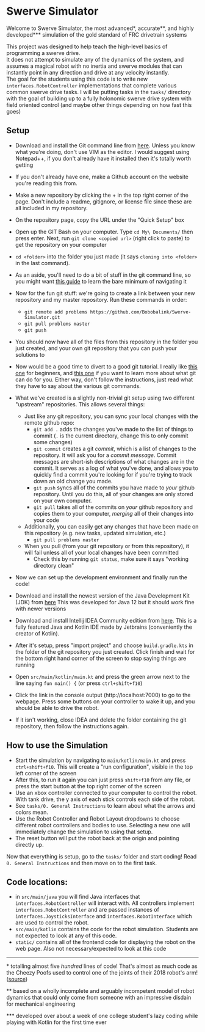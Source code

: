 Swerve Simulator
===============

Welcome to Swerve Simulator, the most advanced*, accurate**, and highly developed*** simulation of the gold standard of FRC drivetrain systems

This project was designed to help teach the high-level basics of programming a swerve drive.  
It does not attempt to simulate any of the dynamics of the system, and assumes a magical robot with no inertia and swerve modules that can instantly point in any direction and drive at any velocity instantly.  
The goal for the students using this code is to write new `interfaces.RobotController` implementations that complete various common swerve drive tasks.
I will be putting tasks in the `tasks/` directory with the goal of building up to a fully holonomic swerve drive system with field oriented control (and maybe other things depending on how fast this goes)  

Setup
-----
- Download and install the Git command line from [here](https://git-scm.com/downloads). Unless you know what you're doing, don't use VIM as the editor.
  I would suggest using Notepad++, if you don't already have it installed then it's totally worth getting
- If you don't already have one, make a Github account on the website you're reading this from. 
- Make a new repository by clicking the + in the top right corner of the page. Don't include a readme, gitignore, or license file since these are all included in my repository.
- On the repository page, copy the URL under the "Quick Setup" box
- Open up the GIT Bash on your computer. Type `cd My\ Documents/` then press enter. Next, run `git clone <copied url>` (right click to paste) to get the repository on your computer
- `cd <folder>` into the folder you just made (it says `cloning into <folder>` in the last command).
- As an aside, you'll need to do a bit of stuff in the git command line, so you might want
  [this guide](https://www.techspot.com/guides/835-linux-command-line-basics/) to learn the bare minimum of navigating it
- Now for the fun git stuff: we're going to create a link between your new repository and my master repository. Run these commands in order:
  + `git remote add problems https://github.com/Bobobalink/Swerve-Simulator.git`
  + `git pull problems master`
  + `git push`
- You should now have all of the files from this repository in the folder you just created, and your own git repository that you can push your solutions to
- Now would be a good time to divert to a good git tutorial. I really like [this one](https://guides.github.com/introduction/git-handbook/)
  for beginners, and [this one](https://git-scm.com/docs/gittutorial) if you want to learn more about what git can do for you.
  Either way, don't follow the instructions, just read what they have to say about the various git commands.
- What we've created is a slightly non-trivial git setup using two different "upstream" repositories. This allows several things:
  + Just like any git repository, you can sync your local changes with the remote github repo:
    + `git add .` adds the changes you've made to the list of things to commit (`.` is the current directory, change this to only commit some changes)
    + `git commit` creates a git *commit*, which is a list of changes to the repository. It will ask you for a *commit message*.
      Commit messages are short-ish descriptions of what changes are in the commit. It serves as a log of what you've done,
      and allows you to quickly find a commit you're looking for if you're trying to track down an old change you made.
    + `git push` syncs all of the commits you have made to *your* github repository. Until you do this, all of your changes are only stored on your own computer.
    + `git pull` takes all of the commits on *your* github repository and copies them to your computer, *merging* all of their changes into your code
  + Additionally, you can easily get any changes that have been made on this repository (e.g. new tasks, updated simulation, etc.)
    + `git pull problems master`
  + When you pull (from your git repository or from this repository), it will fail unless all of your local changes have been committed
    + Check this by running `git status`, make sure it says "working directory clean"


- Now we can set up the development environment and finally run the code!
- Download and install the newest version of the Java Development Kit (JDK) from [here](https://www.oracle.com/technetwork/java/javase/downloads/index.html)
  This was developed for Java 12 but it should work fine with newer versions
- Download and install Intellij IDEA Community edition from [here](https://www.jetbrains.com/idea/download). This is a fully featured Java and Kotlin IDE made by Jetbrains (conveniently the creator of Kotlin).
- After it's setup, press "import project" and choose `build.gradle.kts` in the folder of the git repository you just created. Click finish and wait for the bottom right hand corner of the screen to stop saying things are running
- Open `src/main/kotlin/main.kt` and press the green arrow next to the line saying `fun main() {` (or press `ctrl+shift+f10`)
- Click the link in the console output (http://localhost:7000) to go to the webpage. Press some buttons on your controller to wake it up, and you should be able to drive the robot.
- If it isn't working, close IDEA and delete the folder containing the git repository, then follow the instructions again.

How to use the Simulation
-----------------
- Start the simulation by navigating to `main/kotlin/main.kt` and press `ctrl+shift+f10`. This will create a "run configuration", visible in the top left corner of the screen
- After this, to run it again you can just press `shift+f10` from any file, or press the start button at the top right corner of the screen
- Use an xbox controller connected to your computer to control the robot. With tank drive, the y axis of each stick controls each side of the robot.
- See `tasks/0. General Instructions` to learn about what the arrows and colors mean.
- Use the Robot Controller and Robot Layout dropdowns to choose different robot controllers and bodies to use.
  Selecting a new one will immediately change the simulation to using that setup.
- The reset button will put the robot back at the origin and pointing directly up.

Now that everything is setup, go to the `tasks/` folder and start coding! Read `0. General Instructions` and then move on to the first task. 

Code locations:
---------------
- in `src/main/java` you will find Java interfaces that `interfaces.RobotController` will interact with. All controllers implement `interfaces.RobotController` and are passed instances of `interfaces.JoysticksInterface` and `interfaces.RobotInterface` which are used to control the robot.  
- `src/main/kotlin` contains the code for the robot simulation. Students are not expected to look at any of this code.
- `static/` contains all of the frontend code for displaying the robot on the web page. Also not necessary/expected to look at this code

------------------------------------------------------------------------------------------------------------------------
\* totalling almost five *hundred* lines of code!
   That's almost as much code as the Cheezy Poofs used to control one of the joints of their 2018 robot's arm! ([source](https://github.com/Team254/FRC-2018-Public/blob/master/src/main/java/com/team254/frc2018/subsystems/Wrist.java))

** based on a wholly incomplete and arguably incompetent model of robot dynamics that could only come from someone with an impressive disdain for mechanical engineering

*** developed over about a week of one college student's lazy coding while playing with Kotlin for the first time ever
